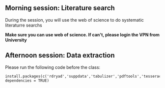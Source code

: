 ## Morning session: Literature search

During the session, you will use the web of science to do systematic literaturre searchs

**Make sure you can use web of science. If can't, please login the VPN from University**


## Afternoon session: Data extraction

Please run the following code before the class:
```
install.packages(c('rdryad','suppdata','tabulizer','pdftools','tesseract','taxize','parzer','stringi'), dependencies = TRUE)
```
